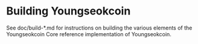 Building Youngseokcoin
================

See doc/build-*.md for instructions on building the various
elements of the Youngseokcoin Core reference implementation of Youngseokcoin.

